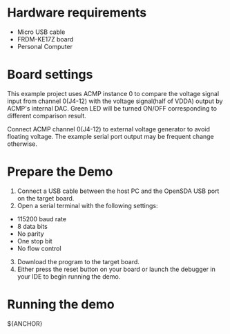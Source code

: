Hardware requirements
=====================
- Micro USB cable
- FRDM-KE17Z board
- Personal Computer

Board settings
==============
This example project uses ACMP instance 0 to compare the voltage signal input from channel 0(J4-12)
with the voltage signal(half of VDDA) output by ACMP's internal DAC. Green LED will be turned ON/OFF
corresponding to different comparison result.

Connect ACMP channel 0(J4-12) to external voltage generator to avoid floating voltage.
The example serial port output may be frequent change otherwise.

Prepare the Demo
================
1.  Connect a USB cable between the host PC and the OpenSDA USB port on the target board.
2.  Open a serial terminal with the following settings:
   - 115200 baud rate
   - 8 data bits
   - No parity
   - One stop bit
   - No flow control
3. Download the program to the target board.
4. Either press the reset button on your board or launch the debugger in your IDE to begin running the demo.

Running the demo
================
${ANCHOR}
